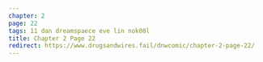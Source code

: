 ```yaml
---
chapter: 2
page: 22
tags: 11 dan dreamspaece eve lin nok00l
title: Chapter 2 Page 22
redirect: https://www.drugsandwires.fail/dnwcomic/chapter-2-page-22/
---
```

